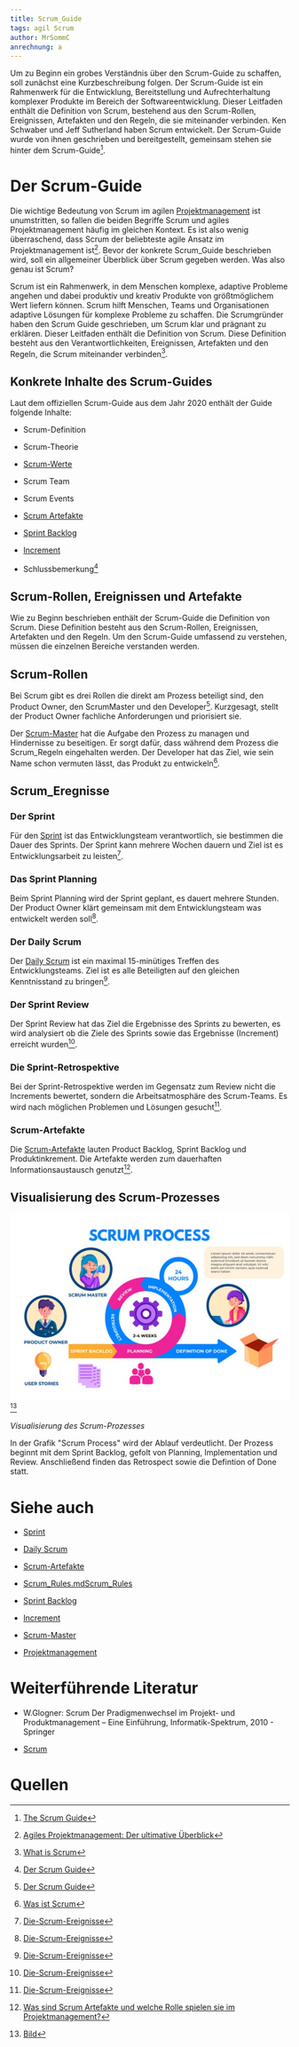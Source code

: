 ```yaml
---
title: Scrum_Guide
tags: agil Scrum 
author: MrSommC
anrechnung: a
---
```


Um zu Beginn ein grobes Verständnis über den Scrum-Guide zu schaffen, soll zunächst eine Kurzbeschreibung folgen. Der Scrum-Guide ist ein Rahmenwerk für die Entwicklung, 
Bereitstellung und Aufrechterhaltung komplexer Produkte im Bereich der Softwareentwicklung.
Dieser Leitfaden enthält die Definition von Scrum, bestehend aus den Scrum-Rollen, Ereignissen, Artefakten und den Regeln, die sie miteinander verbinden. 
Ken Schwaber und Jeff Sutherland haben Scrum entwickelt. Der Scrum-Guide wurde von ihnen geschrieben und bereitgestellt, gemeinsam stehen sie hinter dem Scrum-Guide[^1]. 


# Der Scrum-Guide

Die wichtige Bedeutung von Scrum im agilen [Projektmanagement](Projektmanagement.md) ist unumstritten, so fallen die beiden Begriffe Scrum und agiles Projektmanagement häufig im gleichen Kontext. 
Es ist also wenig überraschend, dass Scrum der beliebteste agile Ansatz im Projektmanagement ist[^2]. Bevor der konkrete Scrum_Guide beschrieben wird, soll ein allgemeiner 
Überblick über Scrum gegeben werden. Was also genau ist Scrum?

Scrum ist ein Rahmenwerk, in dem Menschen komplexe, adaptive Probleme angehen und dabei produktiv und kreativ Produkte von größtmöglichem Wert liefern können.
Scrum hilft Menschen, Teams und Organisationen adaptive Lösungen für komplexe Probleme zu schaffen. Die Scrumgründer haben den Scrum Guide geschrieben, um Scrum klar und 
prägnant zu erklären. Dieser Leitfaden enthält die Definition von Scrum. Diese Definition besteht aus den Verantwortlichkeiten, Ereignissen, Artefakten und den Regeln, die Scrum 
miteinander verbinden[^3].



## Konkrete Inhalte des Scrum-Guides

Laut dem offiziellen Scrum-Guide aus dem Jahr 2020 enthält der Guide folgende Inhalte:

* Scrum-Definition 

*	Scrum-Theorie

*	[Scrum-Werte](Scrum_Values.md)

*	Scrum Team

*	Scrum Events 

*	[Scrum Artefakte](Scrum_Artefakte.md)

*	[Sprint Backlog](Sprint_Backlog.md)

*	[Increment](Increment.md)

*	Schlussbemerkung[^4]


## Scrum-Rollen, Ereignissen und Artefakte 

Wie zu Beginn beschrieben enthält der Scrum-Guide die Definition von Scrum. Diese Definition besteht aus den Scrum-Rollen, Ereignissen, Artefakten und den Regeln. Um den 
Scrum-Guide umfassend zu verstehen, müssen die einzelnen Bereiche verstanden werden. 


## Scrum-Rollen

Bei Scrum gibt es drei Rollen die direkt am Prozess beteiligt sind, den Product Owner, den ScrumMaster und den Developer[^4]. 
Kurzgesagt, stellt der Product Owner fachliche Anforderungen und priorisiert sie. 

Der [Scrum-Master](Scrum_Master.md) hat die Aufgabe den Prozess zu managen und Hindernisse zu beseitigen. Er sorgt dafür, dass während dem Prozess die Scrum_Regeln eingehalten werden.
Der Developer hat das Ziel, wie sein Name schon vermuten lässt, das Produkt zu entwickeln[^6]. 


## Scrum_Eregnisse
### Der Sprint 

Für den [Sprint](Sprint.md) ist das Entwicklungsteam verantwortlich, sie bestimmen die Dauer des Sprints. Der Sprint kann mehrere Wochen dauern und Ziel ist es Entwicklungsarbeit zu leisten[^7].

### Das Sprint Planning

Beim Sprint Planning wird der Sprint geplant, es dauert mehrere Stunden. Der Product Owner klärt gemeinsam mit dem Entwicklungsteam was entwickelt werden soll[^7].

### Der Daily Scrum

Der [Daily Scrum](Daily_Scrum.md) ist ein maximal 15-minütiges Treffen des Entwicklungsteams. Ziel ist es alle Beteiligten auf den gleichen Kenntnisstand zu bringen[^7].

### Der Sprint Review

Der Sprint Review hat das Ziel die Ergebnisse des Sprints zu bewerten, es wird analysiert ob die Ziele des Sprints sowie das Ergebnisse (Increment) erreicht wurden[^7].

### Die Sprint-Retrospektive

Bei der Sprint-Retrospektive werden im Gegensatz zum Review nicht die Increments bewertet, sondern die Arbeitsatmosphäre des Scrum-Teams. Es wird nach möglichen Problemen und 
Lösungen gesucht[^7].

### Scrum-Artefakte

Die [Scrum-Artefakte](Scrum_Artefakte.md) lauten Product Backlog, Sprint Backlog und Produktinkrement. Die Artefakte werden zum dauerhaften Informationsaustausch genutzt[^8].



## Visualisierung des Scrum-Prozesses

![Beispielabbildung](Scrum_Guide/ScrumProzess.png)  [^5]

*Visualisierung des Scrum-Prozesses*

In der Grafik "Scrum Process" wird der Ablauf verdeutlicht. Der Prozess beginnt mit dem Sprint Backlog, gefolt von Planning, Implementation und Review. Anschließend finden das 
Retrospect sowie die Defintion of Done statt.  



# Siehe auch


* [Sprint](Sprint.md)

* [Daily Scrum](Daily_Scrum.md)

* [Scrum-Artefakte](Scrum_Artefakte.md)
 
* [Scrum_Rules.mdScrum_Rules](Scrum_Rules.md)
 
* [Sprint Backlog](Sprint_Backlog.md)
 
* [Increment](Increment.md)

* [Scrum-Master](Scrum_Master.md)

* [Projektmanagement](Projektmanagement.md) 
 

# Weiterführende Literatur

* W.Glogner: Scrum Der Pradigmenwechsel im Projekt- und Produktmanagement – Eine Einführung, Informatik-Spektrum, 2010 - Springer

* [Scrum](https://www.atlassian.com/de/agile/scrum)


# Quellen

[^1]: [The Scrum Guide](https://scrumguides.org/docs/scrumguide/v2017/2017-Scrum-Guide-US.pdf)
[^2]: [Agiles Projektmanagement: Der ultimative Überblick](https://projekte-leicht-gemacht.de/projektmanagement/agiles-projektmanagement/)
[^3]: [What is Scrum](https://www.scrum.org/resources/what-is-scrum )
[^4]: [Der Scrum Guide](https://scrumguides.org/docs/scrumguide/v2020/2020-Scrum-Guide-German.pdf)
[^5]: [Bild](https://www.bing.com/images/search?view=detailV2&ccid=QfyEah%2b1&id=B7DECA9FBBB98F3723EEFC0B8DAFA331DE30B322&thid=OIP.QfyEah-1aXpqK7RSJJJ7qAHaE7&mediaurl=https%3a%2f%2fimage.freepik.com%2fvektoren-kostenlos%2fscrum-infografik_23-2148582396.jpg&cdnurl=https%3a%2f%2fth.bing.com%2fth%2fid%2fR.41fc846a1fb5697a6a2bb45224927ba8%3frik%3dIrMw3jGjr40L%252fA%26pid%3dImgRaw%26r%3d0&exph=417&expw=626&q=scrum+guide+grafik&simid=607988806035197205&FORM=IRPRST&ck=902968CA6FB2836A04D392B51E5415C9&selectedIndex=3&qpvt=scrum+guide+grafik&ajaxhist=0&ajaxserp=0)
[^6]: [Was ist Scrum](https://scrum-master.de/Was_ist_Scrum/Scrum_auf_einer_Seite_erklaert)
[^7]: [Die-Scrum-Ereignisse](http://scrum.wollsieffer.de/die-scrum-ereignisse)
[^8]: [Was sind Scrum Artefakte und welche Rolle spielen sie im Projektmanagement?](https://www.appvizer.de/magazin/organisation-planung/projektmanagement/scrum-artefakte)




